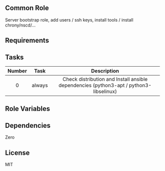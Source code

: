 Common Role
------------

Server bootstrap role, add users / ssh keys, install tools / install chrony/nscd/...

Requirements
------------

Tasks
--------------

| Number |  Task  |                                       Description                                       |
|:------:|:------:|:---------------------------------------------------------------------------------------:|
|   0    | always | Check distribution and Install ansible dependencies (python3-apt / python3-libselinux)  |

Role Variables
--------------

Dependencies
------------

Zero

License
-------

MIT
